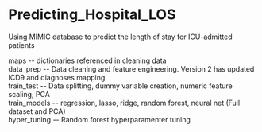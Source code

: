 # Predicting_Hospital_LOS
Using MIMIC database to predict the length of stay for ICU-admitted patients  

maps -- dictionaries referenced in cleaning data  
data_prep -- Data cleaning and feature engineering. Version 2 has updated ICD9 and diagnoses mapping  
train_test -- Data splitting, dummy variable creation, numeric feature scaling, PCA  
train_models -- regression, lasso, ridge, random forest, neural net (Full dataset and PCA)  
hyper_tuning -- Random forest hyperparamenter tuning
